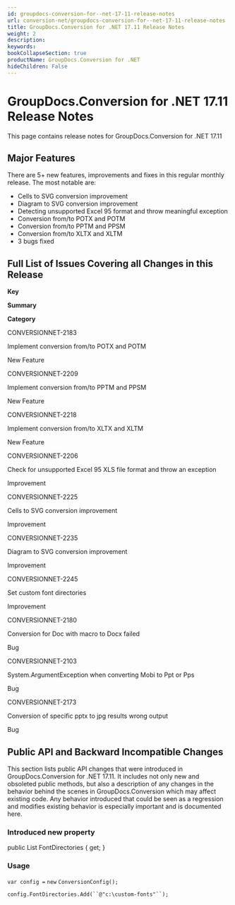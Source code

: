 ```yaml
---
id: groupdocs-conversion-for--net-17-11-release-notes
url: conversion-net/groupdocs-conversion-for--net-17-11-release-notes
title: GroupDocs.Conversion for .NET 17.11 Release Notes
weight: 2
description: 
keywords: 
bookCollapseSection: true
productName: GroupDocs.Conversion for .NET
hideChildren: False
---
```


# GroupDocs.Conversion for .NET 17.11 Release Notes


This page contains release notes for GroupDocs.Conversion for .NET 17.11

## Major Features

There are 5+ new features, improvements and fixes in this regular monthly release. The most notable are:

*   Cells to SVG conversion improvement
*   Diagram to SVG conversion improvement
*   Detecting unsupported Excel 95 format and throw meaningful exception
*   Conversion from/to POTX and POTM
*   Conversion from/to PPTM and PPSM
*   Conversion from/to XLTX and XLTM
*   3 bugs fixed

## Full List of Issues Covering all Changes in this Release

**Key**

**Summary**

**Category**

CONVERSIONNET-2183

Implement conversion from/to POTX and POTM

New Feature

CONVERSIONNET-2209

Implement conversion from/to PPTM and PPSM

New Feature

CONVERSIONNET-2218

Implement conversion from/to XLTX and XLTM

New Feature

CONVERSIONNET-2206

Check for unsupported Excel 95 XLS file format and throw an exception

Improvement

CONVERSIONNET-2225

Cells to SVG conversion improvement

Improvement

CONVERSIONNET-2235

Diagram to SVG conversion improvement

Improvement

CONVERSIONNET-2245

Set custom font directories

Improvement

CONVERSIONNET-2180

Conversion for Doc with macro to Docx failed

Bug

CONVERSIONNET-2103

System.ArgumentException when converting Mobi to Ppt or Pps

Bug

CONVERSIONNET-2173

Conversion of specific pptx to jpg results wrong output

Bug

## Public API and Backward Incompatible Changes

This section lists public API changes that were introduced in GroupDocs.Conversion for .NET 17.11. It includes not only new and obsoleted public methods, but also a description of any changes in the behavior behind the scenes in GroupDocs.Conversion which may affect existing code. Any behavior introduced that could be seen as a regression and modifies existing behavior is especially important and is documented here.

### Introduced new property

public List<string> FontDirectories { get; }

### Usage

`var config =` `new` `ConversionConfig();`

`config.FontDirectories.Add(``@"c:\custom-fonts"``);`

